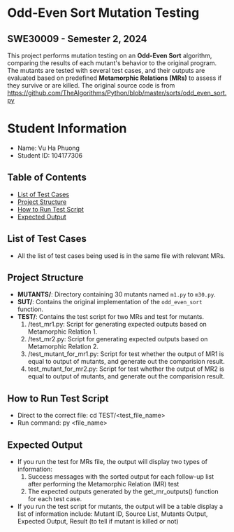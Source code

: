 # Odd-Even Sort Mutation Testing

## SWE30009 - Semester 2, 2024

This project performs mutation testing on an **Odd-Even Sort** algorithm, comparing the results of each mutant's behavior to the original program. The mutants are tested with several test cases, and their outputs are evaluated based on predefined **Metamorphic Relations (MRs)** to assess if they survive or are killed.
The original source code is from https://github.com/TheAlgorithms/Python/blob/master/sorts/odd_even_sort.py

# Student Information

- Name: Vu Ha Phuong
- Student ID: 104177306

## Table of Contents

- [List of Test Cases](#list-of-test-cases)
- [Project Structure](#project-structure)
- [How to Run Test Script](#how-to-run-test-script)
- [Expected Output](#expected-output)

## List of Test Cases

- All the list of test cases being used is in the same file with relevant MRs.

## Project Structure

- **MUTANTS/**: Directory containing 30 mutants named `m1.py` to `m30.py`.
- **SUT/**: Contains the original implementation of the `odd_even_sort` function.
- **TEST/**: Contains the test script for two MRs and test for mutants.
  1. /test_mr1.py: Script for generating expected outputs based on Metamorphic Relation 1.
  2. /test_mr2.py: Script for generating expected outputs based on Metamorphic Relation 2.
  3. /test_mutant_for_mr1.py: Script for test whether the output of MR1 is equal to output of mutants, and generate out the comparision result.
  4. test_mutant_for_mr2.py: Script for test whether the output of MR2 is equal to output of mutants, and generate out the comparision result.

## How to Run Test Script

- Direct to the correct file: cd TEST/<test_file_name>
- Run command: py <file_name>

## Expected Output

- If you run the test for MRs file, the output will display two types of information:
  1. Success messages with the sorted output for each follow-up list after performing the Metamorphic Relation (MR) test
  2. The expected outputs generated by the get_mr_outputs() function for each test case.
- If you run the test script for mutants, the output will be a table display a list of information include: Mutant ID, Source List, Mutants Output, Expected Output, Result (to tell if mutant is killed or not)
